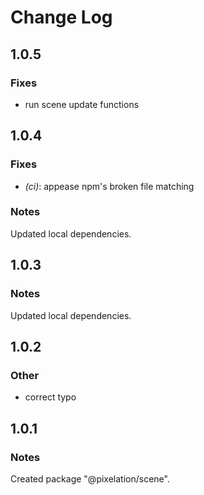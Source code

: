 # Change Log

## 1.0.5

### Fixes

- run scene update functions

## 1.0.4

### Fixes

- _(ci)_: appease npm's broken file matching

### Notes

Updated local dependencies.

## 1.0.3

### Notes

Updated local dependencies.

## 1.0.2

### Other

- correct typo

## 1.0.1

### Notes

Created package "@pixelation/scene".

